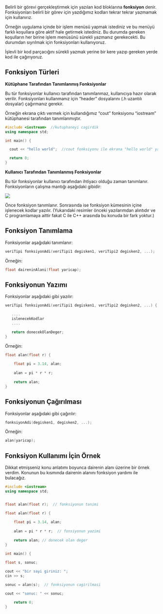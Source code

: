 ﻿
Belirli bir görevi gerçekleştirmek için yazılan kod bloklarına **fonksiyon** denir. Fonksiyonları belirli bir görev için yazdığımız kodları tekrar tekrar yazmamak için kullanırız.

Örneğin uygulama içinde bir işlem menüsü yapmak istediniz ve bu menüyü farklı koşullara göre aktif hale getirmek istediniz. Bu durumda gereken koşulların her birine işlem menüsünü sürekli yazmanız gerekecekti. Bu durumdan sıyrılmak için fonksiyonları kullanıyoruz.

İşlevli bir kod parçacığını sürekli yazmak yerine bir kere yazıp gereken yerde kod ile çağırıyoruz.

## **Fonksiyon Türleri**

**Kütüphane Tarafından Tanımlanmış Fonksiyonlar**

Bu tür fonksiyonlar kullanıcı tarafından tanımlanmaz, kullanıcıya hazır olarak verilir. Fonksiyonları kullanmanız için “header” dosyalarını (.h uzantılı dosyalar) çağırmanız gerekir.

Örneğin ekrana çıktı vermek için kullandığımız “cout” fonksiyonu “iostream” kütüphanesi tarafından tanımlanmıştır.

```cpp
#include <iostream>  //kutuphaneyi cagirdik
using namespace std;

int main() {

  cout << "hello world";  //cout fonksiyonu ile ekrana "hello world" yazdirdik

  return 0;
}
```

**Kullanıcı Tarafından Tanımlanmış Fonksiyonlar**

Bu tür fonksiyonlar kullanıcı tarafından ihtiyacı olduğu zaman tanımlanır. Fonksiyonların çalışma mantığı aşağıdaki gibidir:

![](https://cdn.programiz.com/sites/tutorial2program/files/function-c-programming.jpg)

Önce fonksiyon tanımlanır. Sonrasında ise fonksiyon kümesinin içine işlenecek kodlar yazılır. (Yukarıdaki resimler önceki yazılarımdan alıntıdır ve C programlamaya aittir fakat C ile C++ arasında bu konuda bir fark yoktur.)

## **Fonksiyon Tanımlama**

Fonksiyonlar aşağıdaki tanımlanır:

```cpp
veriTipi fonksiyonAdi(veriTipi1 degisken1, veriTipi2 degisken2, ...);
```

Örneğin:

```cpp
float daireninAlani(float yaricap);
```

## **Fonksiyonun Yazımı**

Fonksiyonlar aşağıdaki gibi yazılır:

```cpp
veriTipi fonksiyonAdi(veriTipi1 degisken1, veriTipi2 degisken2, ...) {

   ....
   islenecekKodlar
   ....

   return donecekOlanDeger;
}
```

Örneğin:

```cpp
float alan(float r) {
	
	float pi = 3.14, alan;
	
	alan = pi * r * r;
	
	return alan;
}
```

## **Fonksiyonun Çağırılması**

Fonksiyonlar aşağıdaki gibi çağırılır:

```cpp
fonksiyonAdi(degisken1, degisken2, ...);
```

Örneğin:

```cpp
alan(yaricap);
```

## Fonksiyon Kullanımı İçin Örnek

Dikkat etmişseniz konu anlatımı boyunca dairenin alanı üzerine bir örnek verdim. Konunun bu kısmında dairenin alanını fonksiyon yardımı ile bulacağız.

```cpp
#include <iostream>
using namespace std;


float alan(float r);  // fonksiyonun tanimi

float alan(float r) {
	
	float pi = 3.14, alan;
	
	alan = pi * r * r;  // fonsiyonun yazimi
	
	return alan; // donecek olan deger
}

int main() {
	
float s, sonuc;

cout << "bir sayi giriniz: ";
cin >> s;

sonuc = alan(s);  // fonksiyonun cagirilmasi

cout << "sonuc: " << sonuc;

	return 0;
}
```
